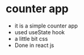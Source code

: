 # counter app

- it is a simple counter app
- used useState hook
- a little bit css
- Done in react js
